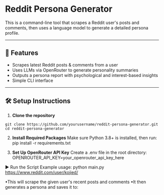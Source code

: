 # Reddit Persona Generator

This is a command-line tool that scrapes a Reddit user's posts and comments, then uses a language model to generate a detailed persona profile.

---

## 🚀 Features

- Scrapes latest Reddit posts & comments from a user
- Uses LLMs via OpenRouter to generate personality summaries
- Outputs a persona report with psychological and interest-based insights
- Simple CLI interface

---

## 🛠️ Setup Instructions

1. **Clone the repository**
```
git clone https://github.com/yourusername/reddit-persona-generator.git
cd reddit-persona-generator
```
2. **Install Required Packages**
Make sure Python 3.8+ is installed, then run:
pip install -r requirements.txt

3. **Set Up OpenRouter API Key**
Create a .env file in the root directory:
OPENROUTER_API_KEY=your_openrouter_api_key_here

▶️ Run the Script
Example usage:
python main.py https://www.reddit.com/user/kojied/

•This will scrape the given user's recent posts and comments
•It then generates a persona and saves it to:
